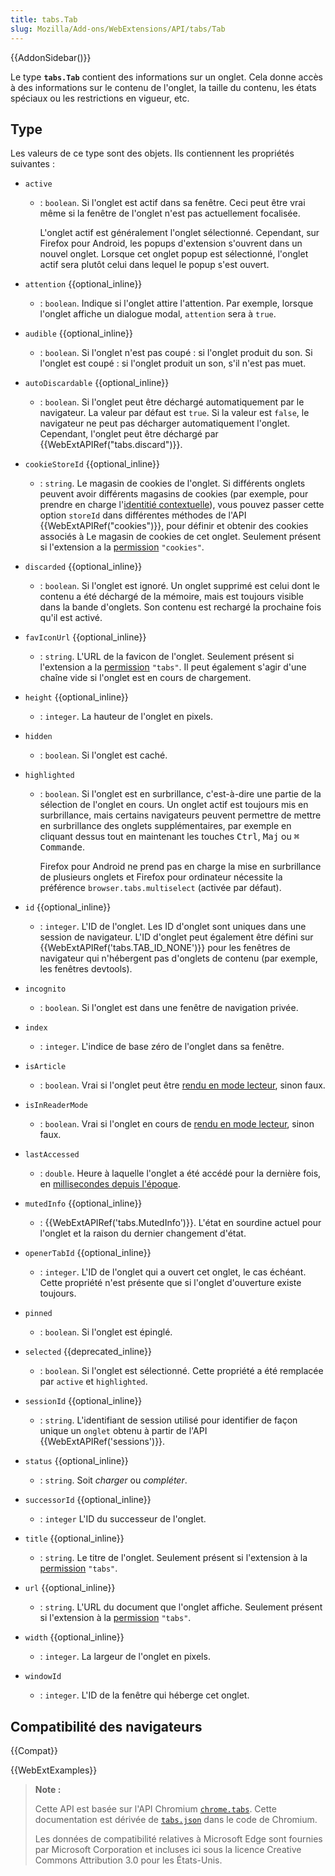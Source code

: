 ```yaml
---
title: tabs.Tab
slug: Mozilla/Add-ons/WebExtensions/API/tabs/Tab
---
```


{{AddonSidebar()}}

Le type **`tabs.Tab`** contient des informations sur un onglet. Cela donne accès à des informations sur le contenu de l'onglet, la taille du contenu, les états spéciaux ou les restrictions en vigueur, etc.

## Type

Les valeurs de ce type sont des objets. Ils contiennent les propriétés suivantes :

- `active`

  - : `boolean`. Si l'onglet est actif dans sa fenêtre. Ceci peut être vrai même si la fenêtre de l'onglet n'est pas actuellement focalisée.

    L'onglet actif est généralement l'onglet sélectionné. Cependant, sur Firefox pour Android, les popups d'extension s'ouvrent dans un nouvel onglet. Lorsque cet onglet popup est sélectionné, l'onglet actif sera plutôt celui dans lequel le popup s'est ouvert.

- `attention` {{optional_inline}}
  - : `boolean`. Indique si l'onglet attire l'attention. Par exemple, lorsque l'onglet affiche un dialogue modal, `attention` sera à `true`.
- `audible` {{optional_inline}}
  - : `boolean`. Si l'onglet n'est pas coupé&nbsp;: si l'onglet produit du son. Si l'onglet est coupé&nbsp;: si l'onglet produit un son, s'il n'est pas muet.
- `autoDiscardable` {{optional_inline}}
  - : `boolean`. Si l'onglet peut être déchargé automatiquement par le navigateur. La valeur par défaut est `true`. Si la valeur est `false`, le navigateur ne peut pas décharger automatiquement l'onglet. Cependant, l'onglet peut être déchargé par {{WebExtAPIRef("tabs.discard")}}.
- `cookieStoreId` {{optional_inline}}
  - : `string`. Le magasin de cookies de l'onglet. Si différents onglets peuvent avoir différents magasins de cookies (par exemple, pour prendre en charge l'[identitié contextuelle](https://wiki.mozilla.org/Security/Contextual_Identity_Project/Containers)), vous pouvez passer cette option `storeId` dans différentes méthodes de l'API {{WebExtAPIRef("cookies")}}, pour définir et obtenir des cookies associés à Le magasin de cookies de cet onglet. Seulement présent si l'extension a la [permission](/fr/Add-ons/WebExtensions/manifest.json/permissions) `"cookies"`.
- `discarded` {{optional_inline}}
  - : `boolean`. Si l'onglet est ignoré. Un onglet supprimé est celui dont le contenu a été déchargé de la mémoire, mais est toujours visible dans la bande d'onglets. Son contenu est rechargé la prochaine fois qu'il est activé.
- `favIconUrl` {{optional_inline}}
  - : `string`. L'URL de la favicon de l'onglet. Seulement présent si l'extension a la [permission](/fr/Add-ons/WebExtensions/manifest.json/permissions) `"tabs"`. Il peut également s'agir d'une chaîne vide si l'onglet est en cours de chargement.
- `height` {{optional_inline}}
  - : `integer`. La hauteur de l'onglet en pixels.
- `hidden`
  - : `boolean`. Si l'onglet est caché.
- `highlighted`

  - : `boolean`. Si l'onglet est en surbrillance, c'est-à-dire une partie de la sélection de l'onglet en cours. Un onglet actif est toujours mis en surbrillance, mais certains navigateurs peuvent permettre de mettre en surbrillance des onglets supplémentaires, par exemple en cliquant dessus tout en maintenant les touches <kbd>Ctrl</kbd>, <kbd>Maj</kbd> ou <kbd>⌘ Commande</kbd>.

    Firefox pour Android ne prend pas en charge la mise en surbrillance de plusieurs onglets et Firefox pour ordinateur nécessite la préférence `browser.tabs.multiselect` (activée par défaut).

- `id` {{optional_inline}}
  - : `integer`. L'ID de l'onglet. Les ID d'onglet sont uniques dans une session de navigateur. L'ID d'onglet peut également être défini sur {{WebExtAPIRef('tabs.TAB_ID_NONE')}} pour les fenêtres de navigateur qui n'hébergent pas d'onglets de contenu (par exemple, les fenêtres devtools).
- `incognito`
  - : `boolean`. Si l'onglet est dans une fenêtre de navigation privée.
- `index`
  - : `integer`. L'indice de base zéro de l'onglet dans sa fenêtre.
- `isArticle`
  - : `boolean`. Vrai si l'onglet peut être [rendu en mode lecteur](/fr/Add-ons/WebExtensions/API/tabs/toggleReaderMode), sinon faux.
- `isInReaderMode`
  - : `boolean`. Vrai si l'onglet en cours de [rendu en mode lecteur](/fr/Add-ons/WebExtensions/API/tabs/toggleReaderMode), sinon faux.
- `lastAccessed`
  - : `double`. Heure à laquelle l'onglet a été accédé pour la dernière fois, en [millisecondes depuis l'époque](https://en.wikipedia.org/wiki/Unix_time).
- `mutedInfo` {{optional_inline}}
  - : {{WebExtAPIRef('tabs.MutedInfo')}}. L'état en sourdine actuel pour l'onglet et la raison du dernier changement d'état.
- `openerTabId` {{optional_inline}}
  - : `integer`. L'ID de l'onglet qui a ouvert cet onglet, le cas échéant. Cette propriété n'est présente que si l'onglet d'ouverture existe toujours.
- `pinned`
  - : `boolean`. Si l'onglet est épinglé.
- `selected` {{deprecated_inline}}
  - : `boolean`. Si l'onglet est sélectionné. Cette propriété a été remplacée par `active` et `highlighted`.
- `sessionId` {{optional_inline}}
  - : `string`. L'identifiant de session utilisé pour identifier de façon unique un `onglet` obtenu à partir de l'API {{WebExtAPIRef('sessions')}}.
- `status` {{optional_inline}}
  - : `string`. Soit _charger_ ou _compléter_.
- `successorId` {{optional_inline}}
  - : `integer` L'ID du successeur de l'onglet.
- `title` {{optional_inline}}
  - : `string`. Le titre de l'onglet. Seulement présent si l'extension à la [permission](/fr/docs/Mozilla/Add-ons/WebExtensions/manifest.json/permissions) `"tabs"`.
- `url` {{optional_inline}}
  - : `string`. L'URL du document que l'onglet affiche. Seulement présent si l'extension à la [permission](/fr/Add-ons/WebExtensions/manifest.json/permissions) `"tabs"`.
- `width` {{optional_inline}}
  - : `integer`. La largeur de l'onglet en pixels.
- `windowId`
  - : `integer`. L'ID de la fenêtre qui héberge cet onglet.

## Compatibilité des navigateurs

{{Compat}}

{{WebExtExamples}}

> **Note :**
>
> Cette API est basée sur l'API Chromium [`chrome.tabs`](https://developer.chrome.com/extensions/tabs#method-executeScript). Cette documentation est dérivée de [`tabs.json`](https://chromium.googlesource.com/chromium/src/+/master/chrome/common/extensions/api/tabs.json) dans le code de Chromium.
>
> Les données de compatibilité relatives à Microsoft Edge sont fournies par Microsoft Corporation et incluses ici sous la licence Creative Commons Attribution 3.0 pour les États-Unis.

<!--
// Copyright 2015 The Chromium Authors. All rights reserved.
//
// Redistribution and use in source and binary forms, with or without
// modification, are permitted provided that the following conditions are
// met:
//
//    * Redistributions of source code must retain the above copyright
// notice, this list of conditions and the following disclaimer.
//    * Redistributions in binary form must reproduce the above
// copyright notice, this list of conditions and the following disclaimer
// in the documentation and/or other materials provided with the
// distribution.
//    * Neither the name of Google Inc. nor the names of its
// contributors may be used to endorse or promote products derived from
// this software without specific prior written permission.
//
// THIS SOFTWARE IS PROVIDED BY THE COPYRIGHT HOLDERS AND CONTRIBUTORS
// "AS IS" AND ANY EXPRESS OR IMPLIED WARRANTIES, INCLUDING, BUT NOT
// LIMITED TO, THE IMPLIED WARRANTIES OF MERCHANTABILITY AND FITNESS FOR
// A PARTICULAR PURPOSE ARE DISCLAIMED. IN NO EVENT SHALL THE COPYRIGHT
// OWNER OR CONTRIBUTORS BE LIABLE FOR ANY DIRECT, INDIRECT, INCIDENTAL,
// SPECIAL, EXEMPLARY, OR CONSEQUENTIAL DAMAGES (INCLUDING, BUT NOT
// LIMITED TO, PROCUREMENT OF SUBSTITUTE GOODS OR SERVICES; LOSS OF USE,
// DATA, OR PROFITS; OR BUSINESS INTERRUPTION) HOWEVER CAUSED AND ON ANY
// THEORY OF LIABILITY, WHETHER IN CONTRACT, STRICT LIABILITY, OR TORT
// (INCLUDING NEGLIGENCE OR OTHERWISE) ARISING IN ANY WAY OUT OF THE USE
// OF THIS SOFTWARE, EVEN IF ADVISED OF THE POSSIBILITY OF SUCH DAMAGE.
-->
